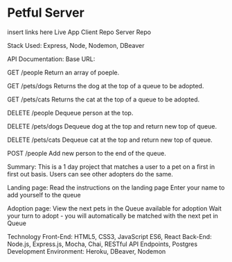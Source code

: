 # Petful Server
insert links here
Live App
Client Repo
Server Repo

Stack Used:
Express, Node, Nodemon, DBeaver

API Documentation:
Base URL:

GET /people
Return an array of poeple.

GET /pets/dogs
Returns the dog at the top of a queue to be adopted.

GET /pets/cats
Returns the cat at the top of a queue to be adopted.

DELETE /people
Dequeue person at the top. 

DELETE /pets/dogs
Dequeue dog at the top and return new top of queue.

DELETE /pets/cats
Dequeue cat at the top and return new top of queue.

POST /people
Add new person to the end of the queue.

Summary:
This is a 1 day project that matches a user to a pet on a first in first out basis. Users can see other adopters do the same.

Landing page:
Read the instructions on the landing page
Enter your name to add yourself to the queue

Adoption page:
View the next pets in the Queue available for adoption
Wait your turn to adopt - you will automatically be matched with the next pet in Queue

Technology
Front-End: HTML5, CSS3, JavaScript ES6, React
Back-End: Node.js, Express.js, Mocha, Chai, RESTful API Endpoints, Postgres
Development Environment: Heroku, DBeaver, Nodemon